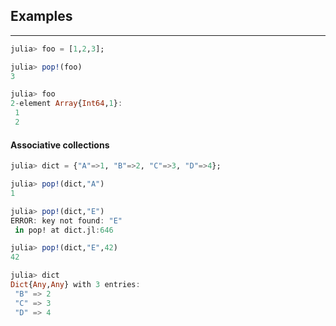 ## Examples
---
```julia
julia> foo = [1,2,3];

julia> pop!(foo)
3

julia> foo
2-element Array{Int64,1}:
 1
 2
```

#### Associative collections
```julia
julia> dict = {"A"=>1, "B"=>2, "C"=>3, "D"=>4};

julia> pop!(dict,"A")
1

julia> pop!(dict,"E")
ERROR: key not found: "E"
 in pop! at dict.jl:646

julia> pop!(dict,"E",42)
42

julia> dict
Dict{Any,Any} with 3 entries:
 "B" => 2
 "C" => 3
 "D" => 4
```
